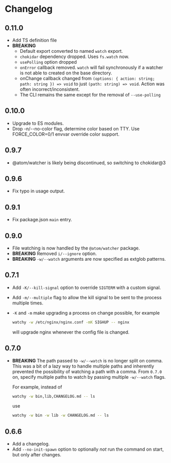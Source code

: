 # Changelog

## 0.11.0
- Add TS definition file
- **BREAKING**
  - Default export converted to named `watch` export.
  - `chokidar` dependency dropped. Uses `fs.watch` now.
  - `usePolling` option dropped
  - `onError` callback removed. `watch` will fail synchronously if a watcher is not able to created on the base directory.
  - onChange callback changed from `(options: { action: string; path: string }) => void` to just `(path: string) => void`. Action was often incorrect/inconsistent.
  - The CLI remains the same except for the removal of `--use-polling`

## 0.10.0
- Upgrade to ES modules.
- Drop -n/--no-color flag, determine color based on TTY.
  Use FORCE_COLOR=0/1 envvar override color support.

## 0.9.7
- @atom/watcher is likely being discontinued, so switching to chokidar@3

## 0.9.6
- Fix typo in usage output.

## 0.9.1
- Fix package.json `main` entry.

## 0.9.0
- File watching is now handled by the `@atom/watcher` package.
- **BREAKING**
  Removed `i/--ignore` option.
- **BREAKING**
  `-w/--watch` arguments are now specified as extglob patterns.

## 0.7.1
- Add `-K/--kill-signal` option to override `SIGTERM` with a custom signal.
- Add `-m/--multiple` flag to allow the kill signal to be sent to the process
  multiple times.
- `-K` and `-m` make upgrading a process on change possible, for example

  ```bash
  watchy -w /etc/nginx/nginx.conf -mK SIGHUP -- nginx
  ```

  will upgrade nginx whenever the config file is changed.

## 0.7.0
- **BREAKING**
  The path passed to `-w/--watch` is no longer split on comma. This was a bit of
  a lazy way to handle multiple paths and inherently prevented the possibility
  of watching a path with a comma. From `0.7.0` on, specify multiple paths to
  watch by passing multiple `-w/--watch` flags.

  For example, instead of

  ```bash
  watchy -w bin,lib,CHANGELOG.md -- ls
  ```

  use

  ```bash
  watchy -w bin -w lib -w CHANGELOG.md -- ls
  ```

## 0.6.6
- Add a changelog.
- Add `--no-init-spawn` option to optionally *not* run the command on start, but
  only after changes.
